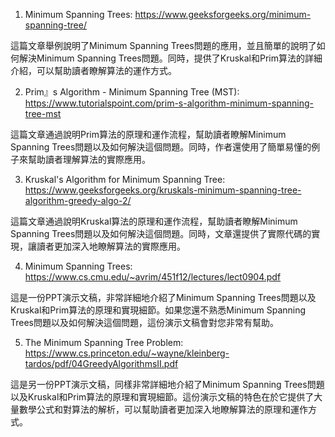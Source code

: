

1. Minimum Spanning Trees: https://www.geeksforgeeks.org/minimum-spanning-tree/

這篇文章舉例說明了Minimum Spanning Trees問題的應用，並且簡單的說明了如何解決Minimum Spanning Trees問題。同時，提供了Kruskal和Prim算法的詳細介紹，可以幫助讀者瞭解算法的運作方式。

2. Prim』s Algorithm - Minimum Spanning Tree (MST): https://www.tutorialspoint.com/prim-s-algorithm-minimum-spanning-tree-mst

這篇文章通過說明Prim算法的原理和運作流程，幫助讀者瞭解Minimum Spanning Trees問題以及如何解決這個問題。同時，作者還使用了簡單易懂的例子來幫助讀者理解算法的實際應用。

3. Kruskal's Algorithm for Minimum Spanning Tree: https://www.geeksforgeeks.org/kruskals-minimum-spanning-tree-algorithm-greedy-algo-2/

這篇文章通過說明Kruskal算法的原理和運作流程，幫助讀者瞭解Minimum Spanning Trees問題以及如何解決這個問題。同時，文章還提供了實際代碼的實現，讓讀者更加深入地瞭解算法的實際應用。

4. Minimum Spanning Trees: https://www.cs.cmu.edu/~avrim/451f12/lectures/lect0904.pdf

這是一份PPT演示文稿，非常詳細地介紹了Minimum Spanning Trees問題以及Kruskal和Prim算法的原理和實現細節。如果您還不熟悉Minimum Spanning Trees問題以及如何解決這個問題，這份演示文稿會對您非常有幫助。

5. The Minimum Spanning Tree Problem: https://www.cs.princeton.edu/~wayne/kleinberg-tardos/pdf/04GreedyAlgorithmsII.pdf

這是另一份PPT演示文稿，同樣非常詳細地介紹了Minimum Spanning Trees問題以及Kruskal和Prim算法的原理和實現細節。這份演示文稿的特色在於它提供了大量數學公式和對算法的解析，可以幫助讀者更加深入地瞭解算法的原理和運作方式。